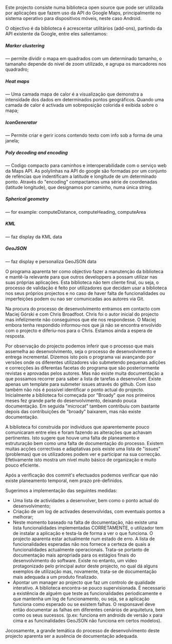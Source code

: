 Este projecto consiste numa biblioteca open source que pode ser utilizada por aplicações que fazem uso da API do Google Maps, principalmente no sistema operativo para dispositivos móveis, neste caso Android.

O objectivo é da biblioteca é acrescentar utilitários (add-ons), partindo da API existente da Google, entre eles salientamos:

##### Marker clustering 
— permite dividir o mapa em quadrados com um determinado tamanho, o tamanaho depende do nível de zoom utilizado, e agrupa os marcadores nos quadradro;
##### Heat maps 
— Uma camada mapa de calor é a visualização que demonstra a intensidade dos dados em determinados pontos geográficos. Quando uma camada de calor é activada um sobreposição colorida é exibida sobre o mapa;
##### IconGenerator 
— Permite criar e gerir icons contendo texto com info sob a forma de uma janela;
##### Poly decoding and encoding 
— Codigo compacto para caminhos e interoperabilidade com o serviço web da Maps API. As polylinhas na API do google são formadas por um conjunto de refências que indentificam a latitude e longitude de um determinado ponto. Através do "encoding"  compactamos uma série de coordenadas (latitude longitude), que designamos por caminho, numa única string.
##### Spherical geometry 
— for example: computeDistance, computeHeading, computeArea
##### KML 
— faz display da KML data
##### GeoJSON 
— faz display e personaliza GeoJSON data

O programa aparenta ter como objectivo fazer a manutenção da biblioteca e mantê-la relevante para que outros developpers a possam utilizar nas suas próprias aplicações. Esta biblioteca não tem cliente final, ou seja, o processo de validação é feito por utilizadores que decidam usar a biblioteca nos seus próprios projectos e no caso de haver falta de funcionalidades ou imperfeições podem ou nao ser comunicadas aos autores via Git.

Na procura do processo de desenvolvimento entramos em contacto com Maciej Górski e com Chris Broadfoot. Chris foi o autor inicial do projecto mas infelizmente não conseguimos que ele nos respondesse. O Maciej embora tenha respondido informou-nos que já não se encontra envolvido com o projecto e diferiu-nos para o Chris. Estamos ainda a espera de resposta.

Por observação do projecto podemos inferir que o processo que mais assemelha ao desenvolvimento, seja o processo de desenvolvimento e entrega incremental. Dizemos isto pois o programa vai avançando por versões onde os diferentes utilizadores vão submetendo pequenas adições e correcções às diferentas facetas do programa que são posteriormente revistas e aprovadas pelos autores.
Mas não existe muita documentação a que possamos recorrer para saber a lista de tarefas a desenvolver. Existe apenas um template para submeter issues através do github. Com isso também não nós é possível identificar o ponto actual do projecto. Inicialmente a biblioteca foi começada por "Broady" que nos primeiros meses fez grande parte do desenvolvimento, deixando pouca documentação. Em seguida "microcat" tambem contribuiu com bastante depois das contribuições de "broady" baixarem, mas não existe documentação.

A biblioteca foi construida por individuos que aparentemente pouco comunicaram entre eles e foram fazendo as alterações que achavam pertinentes. Isto sugere que houve uma falta de planeamento e estruturação bem como uma falta de documentação do processo. Existem muitas acções correctivas e adaptativas pois existe uma lista de "issues" (problemas) que os utilizadores podem ver e participar na sua correcção. Efetivamente isto mostra um nível muito básico de organização e muito pouco eficiente.

Após a verificação dos commit's efectuados podemos verificar que não existe planeamento temporal, nem prazo pré-definidos.

Sugerimos a implementação das seguintes medidas:
- Uma lista de actividades a desenvolver, bem como o ponto actual do desenvolvimento;
- Criação de um log de activades desenvolvidas, com eventuais pontos a melhorar;
- Neste momento baseado na falta de documentação, não existe uma lista funcionalidades implementadas CORRETAMENTE, o utilizador tem de instalar a aplicação e testa-la de forma a ver o que funciona. O projecto aparenta estar actualmente num estado de erro. A lista de funcionalidades esperadas não nos fornece a certeza de quais a funcionalidades actualmente operacionais. Trata-se portanto de documentação mais apropriada para os estágios finais do desenvolvimento do software. Existe no entanto, um video protagonizado pelo principal autor deste projecto, no qual dá alguns exemplos de utilização mas, novamente, trata-se de documentação mais adequada a um produto finalizado.
- Apontar um manager ao projecto que faz um controlo de qualidade interativo. A biblioteca encontra-se pouco supervisionada. É necessario a existência de alguém que teste as funcionalidades periodicamente e que mantenha um log de funcionamento, ou seja, se a aplicação funciona como esperado ou se existem falhas. O responsavel deve então documentar as falhas em diferentes cenários de arquitetura, bem como os seus sucessos. (p.ex: funciona em androids de versão x para cima e as funcinalidades GeoJSON não funciona em certos modelos).

Jocosamente, a grande temática do processo de desenvolvimento deste projecto aparenta ser a ausência de documentação adequada.
